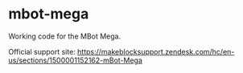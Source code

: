 # mbot-mega

Working code for the MBot Mega.

Official support site: https://makeblocksupport.zendesk.com/hc/en-us/sections/1500001152162-mBot-Mega